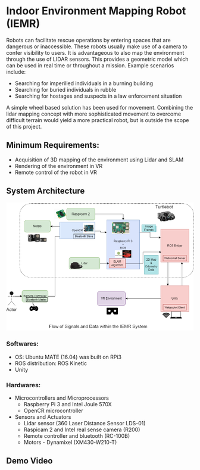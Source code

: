 # Indoor Environment Mapping Robot (IEMR)
Robots can facilitate rescue operations by entering spaces that are dangerous or inaccessible. These robots usually make use of a camera to confer visibility to users. It is advantageous to also map the environment through the use of LIDAR sensors. This provides a geometric model which can be used in real time or throughout a mission. Example scenarios include:

* Searching for imperilled individuals in a burning building
* Searching for buried individuals in rubble
* Searching for hostages and suspects in a law enforcement situation

A simple wheel based solution has been used for movement. Combining the lidar mapping concept with more sophisticated movement to overcome difficult terrain would yield a more practical robot, but is outside the scope of this project.

## Minimum Requirements:
* Acquisition of 3D mapping of the environment using Lidar and SLAM
* Rendering of the environment in VR
* Remote control of the robot in VR

## System Architecture
<p align="center">
 <img src="images/rxr.png">
</p>

### Softwares:
* OS: Ubuntu MATE (16.04) was built on RPi3
* ROS distribution: ROS Kinetic
* Unity
### Hardwares:
* Microcontrollers and Microprocessors
  * Raspberry Pi 3 and Intel Joule 570X
  * OpenCR microcontroller
* Sensors and Actuators
  * Lidar sensor (360 Laser Distance Sensor LDS-01)
  * Raspicam 2 and Intel real sense camera (R200)
  * Remote controller and bluetooth (RC-100B)
  * Motors - Dynamixel (XM430-W210-T)


## Demo Video
